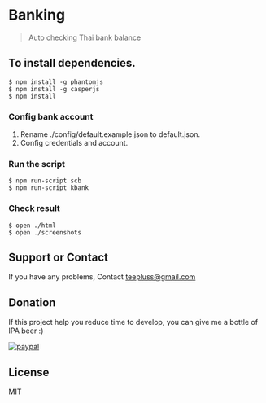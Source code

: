 # Banking
>Auto checking Thai bank balance

## To install dependencies.
```
$ npm install -g phantomjs
$ npm install -g casperjs
$ npm install
```

### Config bank account
1. Rename ./config/default.example.json to default.json.
2. Config credentials and account.

### Run the script
```
$ npm run-script scb
$ npm run-script kbank
```
### Check result
~~~
$ open ./html
$ open ./screenshots
~~~

## Support or Contact

If you have any problems, Contact teepluss@gmail.com

## Donation
If this project help you reduce time to develop, you can give me a bottle of IPA beer :)

[![paypal](https://www.paypalobjects.com/en_US/i/btn/btn_donateCC_LG.gif)](https://www.paypal.com/cgi-bin/webscr?cmd=_s-xclick&hosted_button_id=9GEC8J7FAG6JA)

## License

MIT

